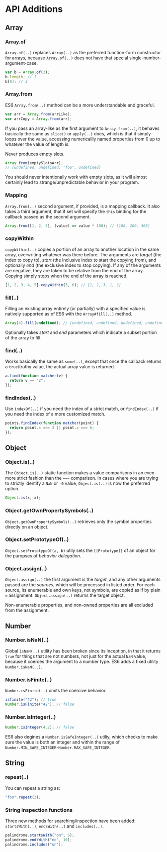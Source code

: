 # API Additions

## Array

### Array.of

`Array.of(..)` replaces `Array(..)` as the preferred function-form constructor for arrays, because `Array.of(..)` does not have that special single-number-argument-case.

```js
var b = Array.of(3);
b.length; // 1
b[0]; // 3
```

### Array.from

ES6 `Array.from(..)` method can be a more understandable and graceful.

```js
var arr = Array.from(arrLike);
var arrCopy = Array.from(arr);
```

If you pass an array-like as the first argument to `Array.from(..)`, it behaves basically the same as `slice()` or `apply(..)` does, which is that it simply loops over the value, accessing numericallly named properties from 0 up to whatever the value of length is.

Never produces empty slots.

```js
Array.from(emptySlotsArr);
// [undefined, undefined, "foo", undefined]
```

You should never intentionally work with empty slots, as it will almost certainly lead to strange/unpredictable behavior in your program.

### Mapping

`Array.from(..)` second argument, if provided, is a mapping callback. It also takes a third argument, that if set will specify the `this` binding for the callback passed as the second argument.

```js
Array.from([1, 2, 3], (value) => value * 100); // [100, 200, 300]
```

### copyWithin

`copyWithin(..)` copies a portion of an array to another location in the same array, overwriting whatever was there before.
The arguments are _target_ (the index to copy to), _start_ (the inclusive index to start the copying from), and optionally _end_ (the exclusive index to stop copying). If any of the arguments are negative, they are taken to be relative from the end of the array.
Copying simply stops when the end of the array is reached.

```js
[1, 2, 3, 4, 5].copyWithin(3, 0); // [1, 2, 3, 1, 2]
```

### fill(..)

Filling an existing array entirely (or partially) with a specified value is natively supported as of ES6 with the `Array#fill(..)` method.

```js
Array(4).fill(undefined); // [undefined, undefined, undefined, undefined]
```

Optionally takes _start_ and _end_ parameters which indicate a subset portion of the array to fill.

### find(..)

Works basically the same as `some(..)`, except that once the callback returns a `true`/truthy value, the actual array value is returned.

```js
a.find(function matcher(v) {
  return v == "2";
});
```

### findIndex(..)

Use `indexOf(..)` if you need the index of a strict match, or `findIndex(..)` if you need the index of a more customized match.

```js
points.findIndex(function matcher(point) {
  return point.x === 3 || point.x === 6;
});
```

## Object

### Object.is(..)

The `Object.is(..)` static function makes a value comparisons in an even more strict fashion than the `===` comparison. In cases where you are trying to strictly identify a `NaN` or `-0` value, `Object.is(..)` is now the preferred option.

```js
Object.is(x, x);
```

### Object.getOwnPropertySymbols(..)

`Object.getOwnPropertySymbols(..)` retrieves only the symbol properties directly on an object.

### Object.setPrototypeOf(..)

`Object.setPrototypeOf(a, b)` utily sets the `[[Prototype]]` of an object for the puropses of _behavior delegation_.

### Object.assign(..)

`Object.assign(..)` the first argument is the _target_, and any other arguments passed are the _sources_, which will be processed in listed order. For each source, its enumerable and own keys, not symbols, are copied as if by plain `=` assignment. `Object.assign(..)` returns the target object.

Non-enumerable properties, and non-owned properties are all excluded from the assignment.

## Number

### Number.isNaN(..)

Global `isNaN(..)` utility has been broken since its inception, in that it returns `true` for things that are not numbers, not just for the actual `NaN` value, because it coerces the argument to a number type. ES6 adds a fixed utility `Number.isNaN(..)`.

### Number.isFinite(..)

`Number.isFinite(..)` omits the coercive behavior.

```js
isfinite("42"); // true
Number.isFinite("42"); // false
```

### Number.isInteger(..)

```js
Number.isInteger(4.2); // false
```

ES6 also degines a `Number.isSafeInteger(..)` utiliy, which checks to make sure the value is both an integer and within the range of `Number.MIN_SAFE_INTEGER`-`Number.MAX_SAFE_INTEGER`.

## String

### repeat(..)

You can repeat a string as:

```js
"foo".repeat(3);
```

### String inspection functions

Three new methods for searching/inspection have been added: `startsWith(..)`, `endsWith(..)` and `includes(..)`.

```js
palindrome.startsWith("on", 5);
palindrome.endsWith("no", 10);
palindrome.includes("on");
```
